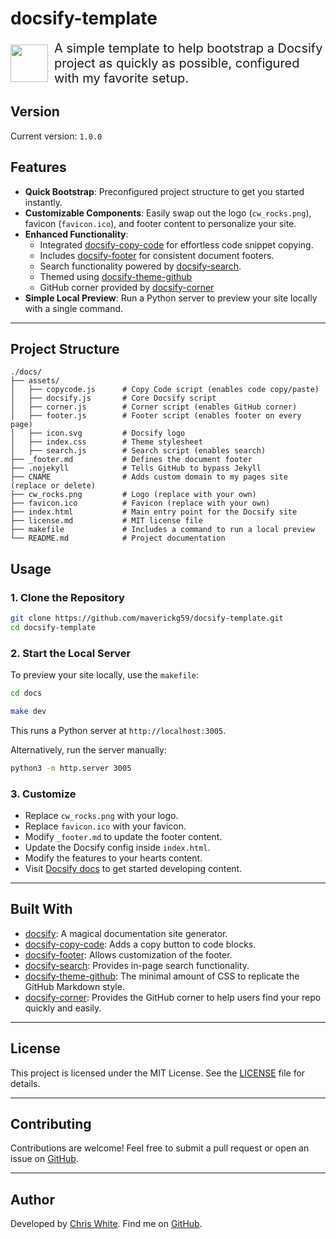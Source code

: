 # docsify-template

<div style="display:flex; align-items: center;">
  <a href="https://docsify.js.org/#/">
    <img
      style="height: auto; width: 60px;"
      src="./assets/icon.svg"
    >
  </a>
  <span style="margin-left: 10px; font-size: 20px;">
    A simple template to help bootstrap a Docsify project as quickly as possible, configured with my favorite setup.
  </span>
</div>

## Version

Current version: `1.0.0`

## Features

- **Quick Bootstrap**: Preconfigured project structure to get you started instantly.
- **Customizable Components**: Easily swap out the logo (`cw_rocks.png`), favicon (`favicon.ico`), and footer content to personalize your site.
- **Enhanced Functionality**:
  - Integrated [docsify-copy-code](https://github.com/jperasmus/docsify-copy-code) for effortless code snippet copying.
  - Includes [docsify-footer](https://github.com/alertbox/docsify-footer) for consistent document footers.
  - Search functionality powered by [docsify-search](https://github.com/docsifyjs/docsify).
  - Themed using [docsify-theme-github](https://github.com/LIGMATV/docsify-theme-github)
  - GitHub corner provided by [docsify-corner](https://github.com/Koooooo-7/docsify-corner)
- **Simple Local Preview**: Run a Python server to preview your site locally with a single command.

---

## Project Structure

```plaintext
./docs/
├── assets/
│   ├── copycode.js      # Copy Code script (enables code copy/paste)
│   ├── docsify.js       # Core Docsify script
│   ├── corner.js        # Corner script (enables GitHub corner)
│   ├── footer.js        # Footer script (enables footer on every page)
│   ├── icon.svg         # Docsify logo
│   ├── index.css        # Theme stylesheet
│   ├── search.js        # Search script (enables search)
├── _footer.md           # Defines the document footer
├── .nojekyll            # Tells GitHub to bypass Jekyll
├── CNAME                # Adds custom domain to my pages site (replace or delete)
├── cw_rocks.png         # Logo (replace with your own)
├── favicon.ico          # Favicon (replace with your own)
├── index.html           # Main entry point for the Docsify site
├── license.md           # MIT license file
├── makefile             # Includes a command to run a local preview
└── README.md            # Project documentation
```

## Usage

### 1. Clone the Repository

```bash
git clone https://github.com/maverickg59/docsify-template.git
cd docsify-template
```

### 2. Start the Local Server

To preview your site locally, use the `makefile`:

```bash
cd docs

make dev
```

This runs a Python server at `http://localhost:3005`.

Alternatively, run the server manually:

```bash
python3 -m http.server 3005
```

### 3. Customize

- Replace `cw_rocks.png` with your logo.
- Replace `favicon.ico` with your favicon.
- Modify `_footer.md` to update the footer content.
- Update the Docsify config inside `index.html`.
- Modify the features to your hearts content.
- Visit [Docsify docs](https://docsify.js.org/#/?id=docsify) to get started developing content.

---

## Built With

- [docsify](https://github.com/docsifyjs/docsify): A magical documentation site generator.
- [docsify-copy-code](https://github.com/jperasmus/docsify-copy-code): Adds a copy button to code blocks.
- [docsify-footer](https://github.com/alertbox/docsify-footer): Allows customization of the footer.
- [docsify-search](https://github.com/docsifyjs/docsify): Provides in-page search functionality.
- [docsify-theme-github](https://github.com/LIGMATV/docsify-theme-github): The minimal amount of CSS to replicate the GitHub Markdown style.
- [docsify-corner](https://github.com/Koooooo-7/docsify-corner): Provides the GitHub corner to help users find your repo quickly and easily.

---

## License

This project is licensed under the MIT License. See the [LICENSE](./LICENSE) file for details.

---

## Contributing

Contributions are welcome! Feel free to submit a pull request or open an issue on [GitHub](https://github.com/maverickg59/docsify-template).

---

## Author

Developed by [Chris White](https://chriswhite.rocks). Find me on [GitHub](https://github.com/maverickg59).

